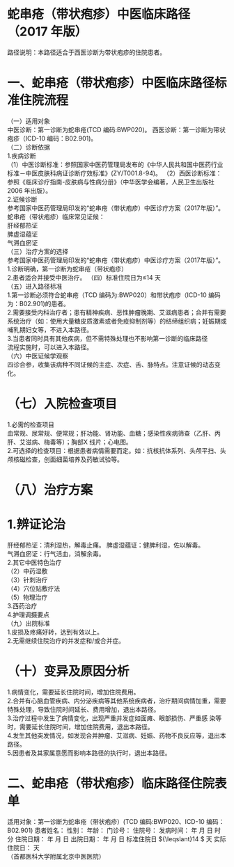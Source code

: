 # 蛇串疮（带状疱疹）中医临床路径 （2017 年版）  
路径说明：本路径适合于西医诊断为带状疱疹的住院患者。  
# 一、蛇串疮（带状疱疹）中医临床路径标准住院流程  
（一）适用对象  
中医诊断：第一诊断为蛇串疮(TCD 编码:BWP020)。 西医诊断：第一诊断为带状疱疹（ICD-10 编码：B02.901)。  
（二）诊断依据  
1.疾病诊断  
（1）中医诊断标准：参照国家中医药管理局发布的《中华人民共和国中医药行业标准－中医皮肤科病证诊断疗效标准》(ZY/T001.8-94)。 （2）西医诊断标准：参照《临床诊疗指南-皮肤病与性病分册》（中华医学会编著，人民卫生出版社2006 年出版）。  
2.证候诊断  
参考国家中医药管理局印发的“蛇串疮（带状疱疹）中医诊疗方案（2017年版）”。  
蛇串疮（带状疱疹）临床常见证候：  
肝经郁热证  
脾虚湿蕴证  
气滞血瘀证  
（三）治疗方案的选择  
参考国家中医药管理局印发的“蛇串疮（带状疱疹）中医诊疗方案（2017年版）”。  
1.诊断明确，第一诊断为蛇串疮（带状疱疹）  
2.患者适合并接受中医治疗。 （四）标准住院日为≤14 天  
（五）进入路径标准  
1.第一诊断必须符合蛇串疮（TCD 编码为:BWP020）和带状疱疹（ICD-10 编码为：B02.901)的患者。  
2.需要接受内科治疗者；患有精神疾病、恶性肿瘤晚期、艾滋病患者；合并有需要系统治疗（如：使用大量糖皮质激素或者免疫抑制剂等）的结缔组织病；妊娠期或哺乳期妇女等，不进入本路径。  
3.当患者同时具有其他疾病，但不需特殊处理也不影响第一诊断的临床路径  
流程实施时，可以进入本路径。  
（六）中医证候学观察  
四诊合参，收集该病种不同证候的主症、次症、舌、脉特点。注意证候的动态变化。  
# （七）入院检查项目  
1.必需的检查项目  
血常规、尿常规、便常规；肝功能、肾功能、血糖；感染性疾病筛查（乙肝、丙肝、艾滋病、梅毒等）；胸部X 线片；心电图。  
2.可选择的检查项目：根据患者病情需要而定。如：抗核抗体系列、头颅平扫、头颅核磁检查，创面细菌培养及药敏试验等。  
# （八）治疗方案  
# 1.辨证论治  
肝经郁热证：清利湿热，解毒止痛。 脾虚湿蕴证：健脾利湿，佐以解毒。  
气滞血瘀证：行气活血，消解余毒。  
2.其它中医特色治疗  
（2）中药湿敷  
（3）针刺治疗  
（4）穴位贴敷疗法  
（5）物理治疗  
3.西药治疗  
4.护理调摄要点  
（九）出院标准  
1.皮损及疼痛好转，达到有效以上。  
2.无需继续住院治疗的并发症和/或合并症。  
# （十）变异及原因分析  
1.病情变化，需要延长住院时间，增加住院费用。  
2.合并有心脑血管疾病、内分泌疾病等其他系统疾病者，治疗期间病情加重，需要特殊处理，导致住院时间延长、费用增加，退出本路径。  
3.治疗过程中发生了病情变化，出现严重并发症如面瘫、眼部损伤、严重感 染等时，需要延长住院时间，增加住院费用，退出本路径。  
4.发生其他突发情况，如发现合并肿瘤、艾滋病、妊娠、药物不良反应等，退出本路径。  
5.因患者及其家属意愿而影响本路径的执行时，退出本路径。  
# 二、蛇串疮（带状疱疹）临床路径住院表单  
适用对象：第一诊断为蛇串疮（带状疱疹）(TCD 编码:BWP020、ICD-10 编码：B02.901) 患者姓名：          性别：    年龄：    门诊号：         住院号：            发病时间：   年  月  日  时  分  住院日期：   年  月  日 出院日期：   年  月   日 标准住院日 ${\leqslant}14 $ 天                实际住院日：     天  
（首都医科大学附属北京中医医院）  